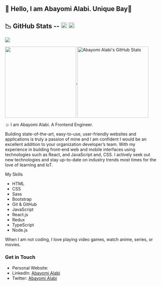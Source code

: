 ## 👋 Hello, I am Abayomi Alabi. Unique Bay🌹

##	&#x1F4C9; GitHub Stats -- [<img src='https://cdn.jsdelivr.net/npm/simple-icons@3.0.1/icons/linkedin.svg' alt='linkedin' height='20'>](https://www.linkedin.com/in/abayomi-alabi-ba667b12a)  [<img src='https://cdn.jsdelivr.net/npm/simple-icons@3.0.1/icons/twitter.svg' alt='twitter' height='20'>](https://twitter.com/unique_Abayomi?s=09)

![](https://visitor-badge.laobi.icu/badge?page_id=UniqueBay)

<a href="https://github.com/UniqueBay/UniqueBay">
  <img height="235px" align="center" src="https://github-readme-stats.vercel.app/api/top-langs/?username=UniqueBay&hide=java&title_color=ffffff&text_color=c9cacc&icon_color=2bbc8a&bg_color=1d1f21" />
</a>
<a href="https://github.com/UniqueBay/UniqueBay">
  <img height="235px" align="center" src="https://github-readme-stats.vercel.app/api?username=UniqueBay&show_icons=true&line_height=27&count_private=true&title_color=ffffff&text_color=c9cacc&icon_color=2bbc8a&bg_color=1d1f21" alt="Abayomi Alabi's GitHub Stats" />
</a> 

&#x263A; I am Abayomi Alabi. A Frontend Engineer.

Building state-of-the-art, easy-to-use,  user-friendly websites and applications is truly a  passion of mine and I am confident I would be an excellent addition to your organization developer’s team. With my experience in building front-end web and mobile interfaces using technologies such as React, and JavaScript and, CSS. I actively seek out new technologies and stay up-to-date on industry trends most times for the love of learning and IoT.


My Skills
- HTML
- CSS
- Sass
- Bootstrap
- Git & GitHub
- JavaScript
- React.js
- Redux
- TypeScript
- Node.js

When I am not coding, I love playing video games, watch anime, series, or movies. 

### Get in Touch
* Personal Website: []()
* LinkedIn: [Abayomi Alabi](https://www.linkedin.com/in/abayomi-alabi-ba667b12a)
* Twitter: [Abayomi Alabi](https://twitter.com/unique_Abayomi?s=09)
